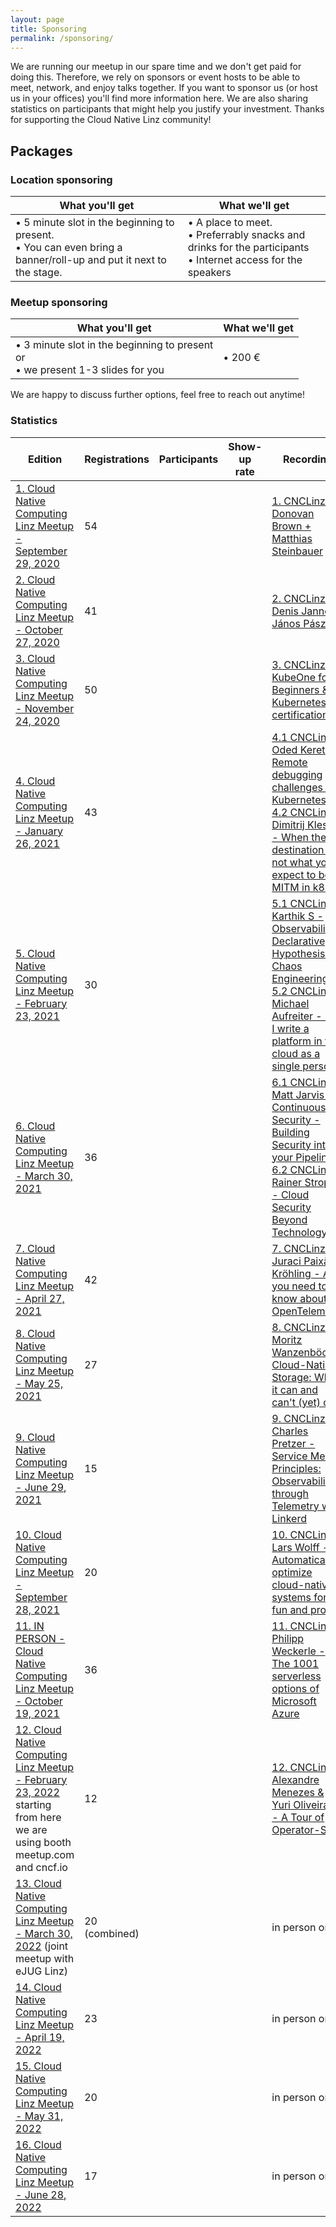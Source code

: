 ```yaml
---
layout: page
title: Sponsoring
permalink: /sponsoring/
---
```


We are running our meetup in our spare time and we don't get paid for doing this. Therefore, we rely on sponsors or event hosts to be able to meet, network, and enjoy talks together. If you want to sponsor us (or host us in your offices) you'll find more information here. We are also sharing statistics on participants that might help you justify your investment. Thanks for supporting the Cloud Native Linz community!

## Packages

### Location sponsoring

| What you'll get | What we'll get | 
| --- | --- |
| • 5 minute slot in the beginning to present.<br>• You can even bring a banner/roll-up and put it next to the stage. | • A place to meet.<br> • Preferrably snacks and drinks for the participants<br> • Internet access for the speakers |

### Meetup sponsoring 

| What you'll get | What we'll get | 
| --- | --- |
| • 3 minute slot in the beginning to present<br>or<br>• we present 1-3 slides for you | • 200 € |

We are happy to discuss further options, feel free to reach out anytime!



### Statistics

| Edition | Registrations | Participants | Show-up rate | Recording |
| --- | --- | --- | --- | --- |
| [1. Cloud Native Computing Linz Meetup - September 29, 2020](https://www.meetup.com/cloud-native-computing-linz/events/273245544/) | 54 | | | [1. CNCLinz - Donovan Brown + Matthias Steinbauer](https://www.youtube.com/watch?v=xzB5Al18aao) | 
| [2. Cloud Native Computing Linz Meetup - October 27, 2020](https://www.meetup.com/cloud-native-computing-linz/events/273726815/) | 41 | | | [2. CNCLinz - Denis Jannot & János Pásztor](https://www.youtube.com/watch?v=MQKfZdsHC9s) |
| [3. Cloud Native Computing Linz Meetup - November 24, 2020](https://www.meetup.com/cloud-native-computing-linz/events/274417589/) | 50 | | | [3. CNCLinz - KubeOne for Beginners & Kubernetes certifications](https://www.youtube.com/watch?v=ouWVGtRyRkA) |
| [4. Cloud Native Computing Linz Meetup - January 26, 2021](https://www.meetup.com/cloud-native-computing-linz/events/275600776/) | 43 | | | [4.1 CNCLinz - Oded Keret - Remote debugging challenges in Kubernetes](https://www.youtube.com/watch?v=dZXL51xaMew) <br> [4.2 CNCLinz - Dimitrij Klesev - When the destination is not what you expect to be or MITM in k8s](https://www.youtube.com/watch?v=qD5XQdf7w5k) |
| [5. Cloud Native Computing Linz Meetup - February 23, 2021](https://www.meetup.com/cloud-native-computing-linz/events/276236712/) | 30 | | | [5.1 CNCLinz - Karthik S - Observability & Declarative Hypothesis in Chaos Engineering](https://www.youtube.com/watch?v=3Jr4kNkgTpw) <br> [5.2 CNCLinz - Michael Aufreiter - Can I write a platform in the cloud as a single person?](https://www.youtube.com/watch?v=iYrVBlplRd4) |
| [6. Cloud Native Computing Linz Meetup - March 30, 2021](https://www.meetup.com/cloud-native-computing-linz/events/276718585/) | 36 | | | [6.1 CNCLinz - Matt Jarvis - Continuous Security - Building Security into your Pipelines](https://www.youtube.com/watch?v=BTFH1jYV9qI) <br> [6.2 CNCLinz - Rainer Stropek - Cloud Security Beyond Technology](https://www.youtube.com/watch?v=8jbWGxgoKJQ) |
| [7. Cloud Native Computing Linz Meetup - April 27, 2021](https://www.meetup.com/cloud-native-computing-linz/events/277569639/) | 42 | | | [7. CNCLinz - Juraci Paixão Kröhling - All you need to know about OpenTelemetry](https://www.youtube.com/watch?v=bh0v6k6eLRw) |
| [8. Cloud Native Computing Linz Meetup - May 25, 2021](https://www.meetup.com/cloud-native-computing-linz/events/278104169/) | 27 | | | [8. CNCLinz - Moritz Wanzenböck - Cloud-Native Storage: What it can and can't (yet) do](https://www.youtube.com/watch?v=DXffA0IgZyc) |
| [9. Cloud Native Computing Linz Meetup - June 29, 2021](https://www.meetup.com/cloud-native-computing-linz/events/278914758/) | 15 | | | [9. CNCLinz - Charles Pretzer - Service Mesh Principles: Observability through Telemetry with Linkerd](https://www.youtube.com/watch?v=XeXcgz5stMo) |
| [10. Cloud Native Computing Linz Meetup - September 28, 2021](https://www.meetup.com/cloud-native-computing-linz/events/280749046/) | 20 | | | [10. CNCLinz - Lars Wolff - Automatically optimize cloud-native systems for fun and profit](https://www.youtube.com/watch?v=0WEts9WLhoc) |
| [11. IN PERSON - Cloud Native Computing Linz Meetup - October 19, 2021](https://www.meetup.com/cloud-native-computing-linz/events/281064988/) | 36 | | | [11. CNCLinz - Philipp Weckerle - The 1001 serverless options of Microsoft Azure](https://www.youtube.com/watch?v=81Tg--7GIFI) |
| [12. Cloud Native Computing Linz Meetup - February 23, 2022](https://www.meetup.com/cloud-native-computing-linz/events/283691539/) starting from here we are using booth meetup.com and cncf.io | 12 | | | [12. CNCLinz - Alexandre Menezes & Yuri Oliveira Sá - A Tour of Operator-SDK](https://www.youtube.com/watch?v=39XqltavUW0) |
| [13. Cloud Native Computing Linz Meetup - March 30, 2022](https://www.meetup.com/cloud-native-computing-linz/events/284662219/) (joint meetup with eJUG Linz) | 20 (combined) | | | in person only |
| [14. Cloud Native Computing Linz Meetup - April 19, 2022](https://www.meetup.com/cloud-native-computing-linz/events/284847987/) | 23 | | | in person only |
| [15. Cloud Native Computing Linz Meetup - May 31, 2022](https://www.meetup.com/cloud-native-computing-linz/events/285775843/) | 20 | | | in person only | 
| [16. Cloud Native Computing Linz Meetup - June 28, 2022](https://www.meetup.com/cloud-native-computing-linz/events/286504906/) | 17 | | | in person only | 



